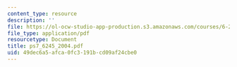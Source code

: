 ```yaml
---
content_type: resource
description: ''
file: https://ol-ocw-studio-app-production.s3.amazonaws.com/courses/6-245-multivariable-control-systems-spring-2004/49dec6a5afca0fc3191bcd09af24cbe0_ps7_6245_2004.pdf
file_type: application/pdf
resourcetype: Document
title: ps7_6245_2004.pdf
uid: 49dec6a5-afca-0fc3-191b-cd09af24cbe0
---
```

